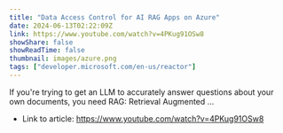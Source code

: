 ```yaml
---
title: "Data Access Control for AI RAG Apps on Azure"
date: 2024-06-13T02:22:09Z
link: https://www.youtube.com/watch?v=4PKug91OSw8
showShare: false
showReadTime: false
thumbnail: images/azure.png
tags: ["developer.microsoft.com/en-us/reactor"]
---
```

If you're trying to get an LLM to accurately answer questions about your own documents, you need RAG: Retrieval Augmented ...

- Link to article: https://www.youtube.com/watch?v=4PKug91OSw8